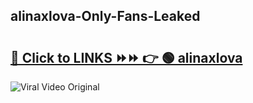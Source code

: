 
 ## alinaxlova-Only-Fans-Leaked

# <h2><a href="https://clipsfans.com/alinaxlova&ref=git">🔗 Click to LINKS ⏩⏩ 👉 🟢 alinaxlova </a></h2>

<a href="https://clipsfans.com/alinaxlova&ref=git" rel="nofollow" data-target="animated-image.originalLink"><img src="https://i.ibb.co.com/xMMVF88/686577567.gif" alt="Viral Video Original" style="max-width: 100%; display: inline-block;" data-target="animated-image.originalImage"></a>
